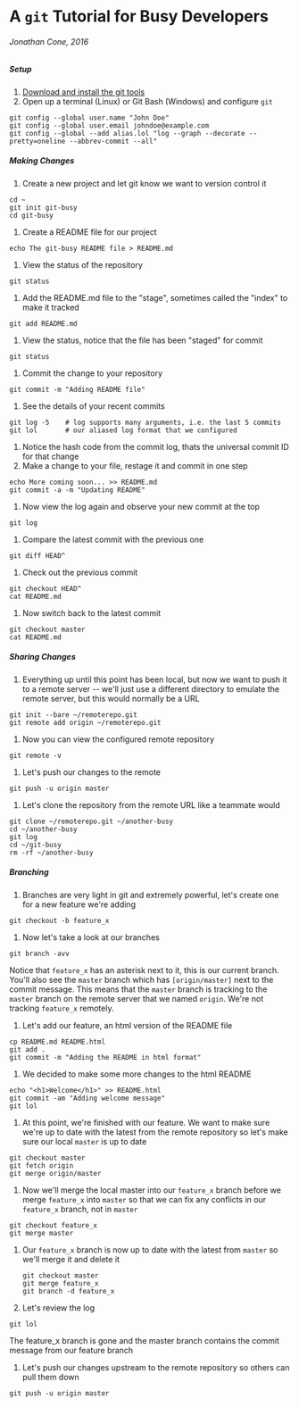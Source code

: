# A `git` Tutorial for Busy Developers

###### Jonathan Cone, 2016 

##### Setup
1. [Download and install the git tools](https://git-scm.com/downloads)
2. Open up a terminal (Linux) or Git Bash (Windows) and configure `git`

  ```
  git config --global user.name "John Doe"
  git config --global user.email johndoe@example.com
  git config --global --add alias.lol "log --graph --decorate --pretty=oneline --abbrev-commit --all"
  ```
  
##### Making Changes
1. Create a new project and let git know we want to version control it
  
  ````    
  cd ~
  git init git-busy
  cd git-busy
  ````
1. Create a README file for our project

  ```
  echo The git-busy README file > README.md
  ```
1. View the status of the repository
  
  ```
  git status
  ```

1. Add the README.md file to the "stage", sometimes called the "index" to make it tracked

  ```
  git add README.md
  ```
1. View the status, notice that the file has been "staged" for commit
  
  ```
  git status
  ```
1. Commit the change to your repository
  
  ```
  git commit -m "Adding README file"
  ```
1. See the details of your recent commits
  
  ```    
  git log -5    # log supports many arguments, i.e. the last 5 commits
  git lol       # our aliased log format that we configured
  ```
1. Notice the hash code from the commit log, thats the universal commit ID for that change
1. Make a change to your file, restage it and commit in one step

  ```
  echo More coming soon... >> README.md
  git commit -a -m "Updating README"
  ```
1. Now view the log again and observe your new commit at the top

  ```
  git log
  ```
1. Compare the latest commit with the previous one
  
  ```
  git diff HEAD^
  ```
1. Check out the previous commit
  
  ```
  git checkout HEAD^
  cat README.md
  ```
1. Now switch back to the latest commit
  
  ```
  git checkout master
  cat README.md
  ```
  
##### Sharing Changes  
1. Everything up until this point has been local, but now we want to push it to a remote server -- we'll just use a different directory to emulate the remote server, but this would normally be a URL
  
  ```
  git init --bare ~/remoterepo.git
  git remote add origin ~/remoterepo.git
  ```
1. Now you can view the configured remote repository
  
  ```
  git remote -v
  ```
1. Let's push our changes to the remote

  ```
  git push -u origin master
  ```
1. Let's clone the repository from the remote URL like a teammate would

  ```
  git clone ~/remoterepo.git ~/another-busy
  cd ~/another-busy
  git log
  cd ~/git-busy
  rm -rf ~/another-busy
  ```
##### Branching
1. Branches are very light in git and extremely powerful, let's create one for a new feature we're adding

  ```
  git checkout -b feature_x
  ```
1. Now let's take a look at our branches

  ```
  git branch -avv
  ```
Notice that `feature_x` has an asterisk next to it, this is our current branch.  You'll also see the `master` branch which has `[origin/master]` next to the commit message.  This means that the `master` branch is tracking to the `master` branch on the remote server that we named `origin`. We're not tracking `feature_x` remotely.
1. Let's add our feature, an html version of the README file

  ```
  cp README.md README.html
  git add .
  git commit -m "Adding the README in html format"
  ```
1. We decided to make some more changes to the html README

  ```
  echo "<h1>Welcome</h1>" >> README.html
  git commit -am "Adding welcome message"
  git lol
  ```
1. At this point, we're finished with our feature. We want to make sure we're up to date with the latest from the remote repository so let's make sure our local `master` is up to date

  ```
  git checkout master
  git fetch origin
  git merge origin/master
  ```
1. Now we'll merge the local master into our `feature_x` branch before we merge `feature_x` into `master` so that we can fix any conflicts in our `feature_x` branch, not in `master`

  ```
  git checkout feature_x
  git merge master
  ```
1. Our `feature_x` branch is now up to date with the latest from `master` so we'll merge it and delete it

   ```
   git checkout master
   git merge feature_x
   git branch -d feature_x
   ```
1. Let's review the log

  ```
  git lol
  ```
The feature_x branch is gone and the master branch contains the commit message from our feature branch
1. Let's push our changes upstream to the remote repository so others can pull them down

  ```
  git push -u origin master
  ```
